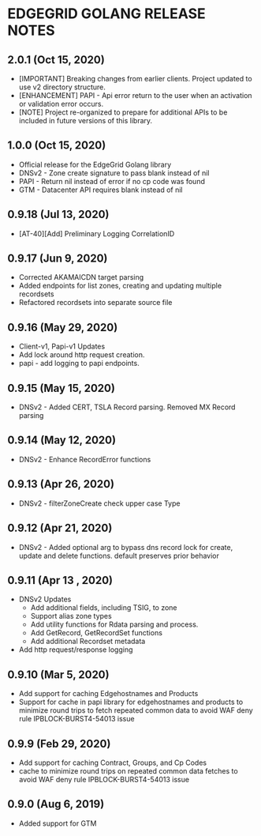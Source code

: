 # EDGEGRID GOLANG RELEASE NOTES

## 2.0.1 (Oct 15, 2020)
* [IMPORTANT] Breaking changes from earlier clients. Project updated to use v2 directory structure.
* [ENHANCEMENT] PAPI - Api error return to the user when an activation or validation error occurs.
* [NOTE] Project re-organized to prepare for additional APIs to be included in future versions of this library.

## 1.0.0 (Oct 15, 2020)
* Official release for the EdgeGrid Golang library
* DNSv2 - Zone create signature to pass blank instead of nil
* PAPI - Return nil instead of error if no cp code was found
* GTM - Datacenter API requires blank instead of nil 

## 0.9.18 (Jul 13, 2020)
* [AT-40][Add] Preliminary Logging CorrelationID

## 0.9.17 (Jun 9, 2020)
* Corrected AKAMAICDN target parsing
* Added endpoints for list zones, creating and updating multiple recordsets
* Refactored recordsets into separate source file

## 0.9.16 (May 29, 2020)
* Client-v1, Papi-v1 Updates
* Add lock around http request creation. 
* papi - add logging to papi endpoints.

## 0.9.15 (May 15, 2020)
* DNSv2 - Added CERT, TSLA Record parsing. Removed MX Record parsing

## 0.9.14 (May 12, 2020)
* DNSv2 - Enhance RecordError functions

## 0.9.13 (Apr 26, 2020)
* DNSv2 - filterZoneCreate check upper case Type

## 0.9.12 (Apr 21, 2020)
* DNSv2 - Added optional arg to bypass dns record lock for create, update and delete functions. default preserves prior behavior

## 0.9.11 (Apr 13 , 2020)
* DNSv2 Updates
  * Add additional fields, including TSIG, to zone
  * Support alias zone types
  * Add utility functions for Rdata parsing and process.
  * Add GetRecord, GetRecordSet functions
  * Add additional Recordset metadata
* Add http request/response logging

## 0.9.10 (Mar 5, 2020)
* Add support for caching Edgehostnames and Products
* Support for cache in papi library for edgehostnames and products to minimize round trips to fetch repeated common data to avoid
  WAF deny rule IPBLOCK-BURST4-54013 issue

## 0.9.9 (Feb 29, 2020)
* Add support for caching Contract, Groups, and Cp Codes
* cache to minimize round trips on repeated common data fetches to avoid
  WAF deny rule IPBLOCK-BURST4-54013 issue

## 0.9.0 (Aug 6, 2019)
* Added support for GTM
